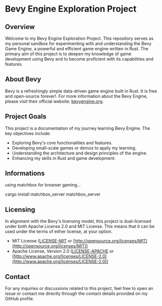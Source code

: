 # Bevy Engine Exploration Project

## Overview

Welcome to my Bevy Engine Exploration Project. This repository serves as my personal sandbox for experimenting with and understanding the Bevy Game Engine, a powerful and efficient game engine written in Rust. The primary aim of this project is to deepen my knowledge of game development using Bevy and to become proficient with its capabilities and features.

## About Bevy

Bevy is a refreshingly simple data-driven game engine built in Rust. It is free and open-source forever!. For more information about the Bevy Engine, please visit their official website: [bevyengine.org](https://bevyengine.org).

## Project Goals

This project is a documentation of my journey learning Bevy Engine. The key objectives include:

- Exploring Bevy's core functionalities and features.
- Developing small-scale games or demos to apply my learning.
- Understanding the architecture and design principles of the engine.
- Enhancing my skills in Rust and game development.

## Informations

using matchbox for browser gaming...

cargo install matchbox_server
matchbox_server

## Licensing

In alignment with the Bevy's licensing model, this project is dual-licensed under both Apache License 2.0 and MIT License. This means that it can be used under the terms of either license, at your option. 

* MIT License ([LICENSE-MIT](LICENSE-MIT) or [http://opensource.org/licenses/MIT](http://opensource.org/licenses/MIT))
* Apache License, Version 2.0 ([LICENSE-APACHE](LICENSE-APACHE) or [http://www.apache.org/licenses/LICENSE-2.0](http://www.apache.org/licenses/LICENSE-2.0))


## Contact

For any inquiries or discussions related to this project, feel free to open an issue or contact me directly through the contact details provided on my GitHub profile.
